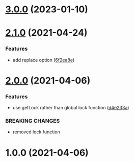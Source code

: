 # [3.0.0](https://github.com/bconnorwhite/p-lock/compare/v2.1.0...v3.0.0) (2023-01-10)



# [2.1.0](https://github.com/bconnorwhite/p-lock/compare/v2.0.0...v2.1.0) (2021-04-24)


### Features

* add replace option ([6f2ea8e](https://github.com/bconnorwhite/p-lock/commit/6f2ea8e53e973488ff1eca61a87bf145823d2420))



# [2.0.0](https://github.com/bconnorwhite/p-lock/compare/v1.0.0...v2.0.0) (2021-04-06)


### Features

* use getLock rather than global lock function ([d4e233a](https://github.com/bconnorwhite/p-lock/commit/d4e233a97a408ea85d7b4b22005bebf686a8949e))


### BREAKING CHANGES

* removed lock function



# 1.0.0 (2021-04-06)



